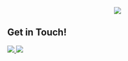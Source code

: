 
<p align="center">
  <img src="https://github.com/user-attachments/assets/99c59d29-f2b6-453e-98f7-ce913156f820"/>
</p>

<p align="center">
    <strong><h2>Get in Touch!</h2></strong>
    <a href="https://github.com/ente0">
        <img src="https://img.shields.io/badge/GitHub-100000?style=for-the-badge&logo=github&logoColor=white">
    </a>
    <a href="https://www.linkedin.com/in/alex-adornetto-266b45182/">
        <img src="https://img.shields.io/badge/LinkedIn-0077B5?style=for-the-badge&logo=linkedin&logoColor=black">
    </a>
    <br>
</p>

